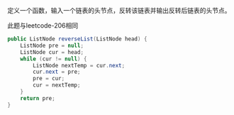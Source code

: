 定义一个函数，输入一个链表的头节点，反转该链表并输出反转后链表的头节点。

此题与leetcode-206相同
```Java
public ListNode reverseList(ListNode head) {
    ListNode pre = null;
    ListNode cur = head;
    while (cur != null) {
        ListNode nextTemp = cur.next;
        cur.next = pre;
        pre = cur;
        cur = nextTemp;
    }
    return pre;
}
```